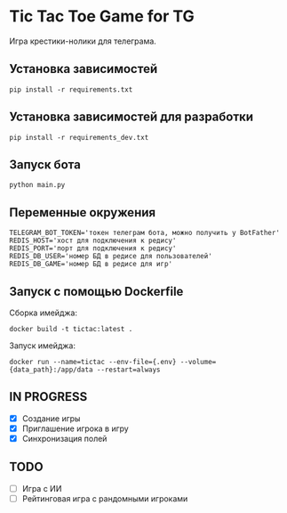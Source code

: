 # Tic Tac Toe Game for TG

Игра крестики-нолики для телеграма.

## Установка зависимостей

```console
pip install -r requirements.txt
```

## Установка зависимостей для разработки

```console
pip install -r requirements_dev.txt
```

## Запуск бота

```console
python main.py
```

## Переменные окружения

```text
TELEGRAM_BOT_TOKEN='токен телеграм бота, можно получить у BotFather'
REDIS_HOST='хост для подключения к редису'
REDIS_PORT='порт для подключения к редису'
REDIS_DB_USER='номер БД в редисе для пользователей'
REDIS_DB_GAME='номер БД в редисе для игр'
```

## Запуск с помощью Dockerfile

Сборка имейджа:
```console
docker build -t tictac:latest .
```

Запуск имейджа:
```console
docker run --name=tictac --env-file={.env} --volume={data_path}:/app/data --restart=always
```

## IN PROGRESS

- [X] Создание игры
- [X] Приглашение игрока в игру
- [X] Синхронизация полей

## TODO

- [ ] Игра с ИИ
- [ ] Рейтинговая игра с рандомными игроками

